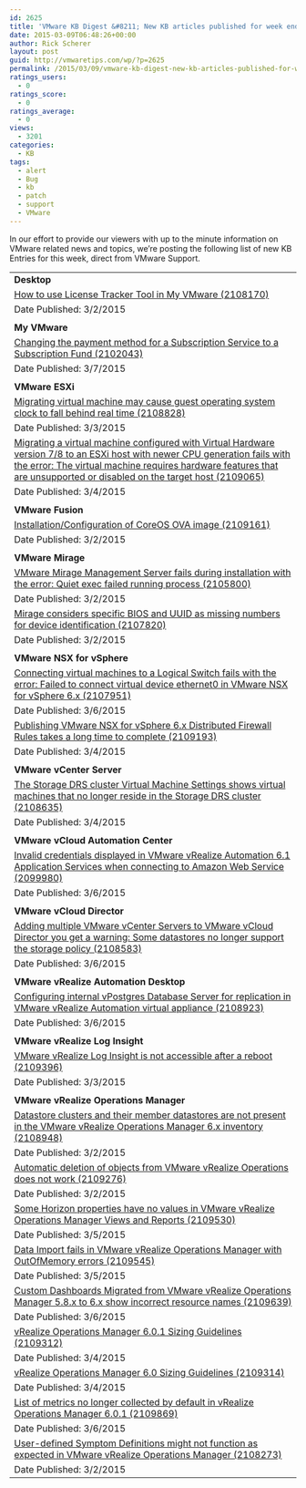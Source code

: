 ```yaml
---
id: 2625
title: 'VMware KB Digest &#8211; New KB articles published for week ending 3/7/15'
date: 2015-03-09T06:48:26+00:00
author: Rick Scherer
layout: post
guid: http://vmwaretips.com/wp/?p=2625
permalink: /2015/03/09/vmware-kb-digest-new-kb-articles-published-for-week-ending-3715/
ratings_users:
  - 0
ratings_score:
  - 0
ratings_average:
  - 0
views:
  - 3201
categories:
  - KB
tags:
  - alert
  - Bug
  - kb
  - patch
  - support
  - VMware
---
```

In our effort to provide our viewers with up to the minute information on VMware related news and topics, we&#8217;re posting the following list of new KB Entries for this week, direct from VMware Support.

<!--more-->

<table border="0" cellspacing="0" cellpadding="0">
  <tr>
    <td valign="top" width="727">
      <strong>Desktop</strong>
    </td>
  </tr>
  
  <tr>
    <td valign="top" width="727">
      <a href="http://vmw.re/1AVRCQU">How to use License Tracker Tool in My VMware (2108170)</a>
    </td>
  </tr>
  
  <tr>
    <td valign="top" width="727">
      Date Published: 3/2/2015
    </td>
  </tr>
  
  <tr>
    <td valign="top" width="727">
    </td>
  </tr>
  
  <tr>
    <td valign="top" width="727">
      <strong>My VMware</strong>
    </td>
  </tr>
  
  <tr>
    <td valign="top" width="727">
      <a href="http://vmw.re/1AVRFMt">Changing the payment method for a Subscription Service to a Subscription Fund (2102043)</a>
    </td>
  </tr>
  
  <tr>
    <td valign="top" width="727">
      Date Published: 3/7/2015
    </td>
  </tr>
  
  <tr>
    <td valign="top" width="727">
    </td>
  </tr>
  
  <tr>
    <td valign="top" width="727">
      <strong>VMware ESXi</strong>
    </td>
  </tr>
  
  <tr>
    <td valign="top" width="727">
      <a href="http://vmw.re/1AVRFMz">Migrating virtual machine may cause guest operating system clock to fall behind real time (2108828)</a>
    </td>
  </tr>
  
  <tr>
    <td valign="top" width="727">
      Date Published: 3/3/2015
    </td>
  </tr>
  
  <tr>
    <td valign="top" width="727">
      <a href="http://vmw.re/1F2Wn1n">Migrating a virtual machine configured with Virtual Hardware version 7/8 to an ESXi host with newer CPU generation fails with the error: The virtual machine requires hardware features that are unsupported or disabled on the target host (2109065)</a>
    </td>
  </tr>
  
  <tr>
    <td valign="top" width="727">
      Date Published: 3/4/2015
    </td>
  </tr>
  
  <tr>
    <td valign="top" width="727">
    </td>
  </tr>
  
  <tr>
    <td valign="top" width="727">
      <strong>VMware Fusion</strong>
    </td>
  </tr>
  
  <tr>
    <td valign="top" width="727">
      <a href="http://vmw.re/1F2WlXa">Installation/Configuration of CoreOS OVA image (2109161)</a>
    </td>
  </tr>
  
  <tr>
    <td valign="top" width="727">
      Date Published: 3/2/2015
    </td>
  </tr>
  
  <tr>
    <td valign="top" width="727">
    </td>
  </tr>
  
  <tr>
    <td valign="top" width="727">
      <strong>VMware Mirage</strong>
    </td>
  </tr>
  
  <tr>
    <td valign="top" width="727">
      <a href="http://vmw.re/1AVRG2T">VMware Mirage Management Server fails during installation with the error: Quiet exec failed running process (2105800)</a>
    </td>
  </tr>
  
  <tr>
    <td valign="top" width="727">
      Date Published: 3/2/2015
    </td>
  </tr>
  
  <tr>
    <td valign="top" width="727">
      <a href="http://vmw.re/1F2Wn1r">Mirage considers specific BIOS and UUID as missing numbers for device identification (2107820)</a>
    </td>
  </tr>
  
  <tr>
    <td valign="top" width="727">
      Date Published: 3/2/2015
    </td>
  </tr>
  
  <tr>
    <td valign="top" width="727">
    </td>
  </tr>
  
  <tr>
    <td valign="top" width="727">
      <strong>VMware NSX for vSphere</strong>
    </td>
  </tr>
  
  <tr>
    <td valign="top" width="727">
      <a href="http://vmw.re/1F2Wn1t">Connecting virtual machines to a Logical Switch fails with the error: Failed to connect virtual device ethernet0 in VMware NSX for vSphere 6.x (2107951)</a>
    </td>
  </tr>
  
  <tr>
    <td valign="top" width="727">
      Date Published: 3/6/2015
    </td>
  </tr>
  
  <tr>
    <td valign="top" width="727">
      <a href="http://vmw.re/1AVRG34">Publishing VMware NSX for vSphere 6.x Distributed Firewall Rules takes a long time to complete (2109193)</a>
    </td>
  </tr>
  
  <tr>
    <td valign="top" width="727">
      Date Published: 3/4/2015
    </td>
  </tr>
  
  <tr>
    <td valign="top" width="727">
    </td>
  </tr>
  
  <tr>
    <td valign="top" width="727">
      <strong>VMware vCenter Server</strong>
    </td>
  </tr>
  
  <tr>
    <td valign="top" width="727">
      <a href="http://vmw.re/1AVRD7n">The Storage DRS cluster Virtual Machine Settings shows virtual machines that no longer reside in the Storage DRS cluster (2108635)</a>
    </td>
  </tr>
  
  <tr>
    <td valign="top" width="727">
      Date Published: 3/4/2015
    </td>
  </tr>
  
  <tr>
    <td valign="top" width="727">
    </td>
  </tr>
  
  <tr>
    <td valign="top" width="727">
      <strong>VMware vCloud Automation Center</strong>
    </td>
  </tr>
  
  <tr>
    <td valign="top" width="727">
      <a href="http://vmw.re/1AVRG38">Invalid credentials displayed in VMware vRealize Automation 6.1 Application Services when connecting to Amazon Web Service (2099980)</a>
    </td>
  </tr>
  
  <tr>
    <td valign="top" width="727">
      Date Published: 3/6/2015
    </td>
  </tr>
  
  <tr>
    <td valign="top" width="727">
    </td>
  </tr>
  
  <tr>
    <td valign="top" width="727">
      <strong>VMware vCloud Director</strong>
    </td>
  </tr>
  
  <tr>
    <td valign="top" width="727">
      <a href="http://vmw.re/1F2WnhK">Adding multiple VMware vCenter Servers to VMware vCloud Director you get a warning: Some datastores no longer support the storage policy (2108583)</a>
    </td>
  </tr>
  
  <tr>
    <td valign="top" width="727">
      Date Published: 3/6/2015
    </td>
  </tr>
  
  <tr>
    <td valign="top" width="727">
    </td>
  </tr>
  
  <tr>
    <td valign="top" width="727">
      <strong>VMware vRealize Automation Desktop</strong>
    </td>
  </tr>
  
  <tr>
    <td valign="top" width="727">
      <a href="http://vmw.re/1AVRGjo">Configuring internal vPostgres Database Server for replication in VMware vRealize Automation virtual appliance (2108923)</a>
    </td>
  </tr>
  
  <tr>
    <td valign="top" width="727">
      Date Published: 3/6/2015
    </td>
  </tr>
  
  <tr>
    <td valign="top" width="727">
    </td>
  </tr>
  
  <tr>
    <td valign="top" width="727">
      <strong>VMware vRealize Log Insight</strong>
    </td>
  </tr>
  
  <tr>
    <td valign="top" width="727">
      <a href="http://vmw.re/1AVRGju">VMware vRealize Log Insight is not accessible after a reboot (2109396)</a>
    </td>
  </tr>
  
  <tr>
    <td valign="top" width="727">
      Date Published: 3/3/2015
    </td>
  </tr>
  
  <tr>
    <td valign="top" width="727">
    </td>
  </tr>
  
  <tr>
    <td valign="top" width="727">
      <strong>VMware vRealize Operations Manager</strong>
    </td>
  </tr>
  
  <tr>
    <td valign="top" width="727">
      <a href="http://vmw.re/1F2WnhN">Datastore clusters and their member datastores are not present in the VMware vRealize Operations Manager 6.x inventory (2108948)</a>
    </td>
  </tr>
  
  <tr>
    <td valign="top" width="727">
      Date Published: 3/2/2015
    </td>
  </tr>
  
  <tr>
    <td valign="top" width="727">
      <a href="http://vmw.re/1AVRD7r">Automatic deletion of objects from VMware vRealize Operations does not work (2109276)</a>
    </td>
  </tr>
  
  <tr>
    <td valign="top" width="727">
      Date Published: 3/2/2015
    </td>
  </tr>
  
  <tr>
    <td valign="top" width="727">
      <a href="http://vmw.re/1AVRGjA">Some Horizon properties have no values in VMware vRealize Operations Manager Views and Reports (2109530)</a>
    </td>
  </tr>
  
  <tr>
    <td valign="top" width="727">
      Date Published: 3/5/2015
    </td>
  </tr>
  
  <tr>
    <td valign="top" width="727">
      <a href="http://vmw.re/1F2WoSV">Data Import fails in VMware vRealize Operations Manager with OutOfMemory errors (2109545)</a>
    </td>
  </tr>
  
  <tr>
    <td valign="top" width="727">
      Date Published: 3/5/2015
    </td>
  </tr>
  
  <tr>
    <td valign="top" width="727">
      <a href="http://vmw.re/1AVRDnL">Custom Dashboards Migrated from VMware vRealize Operations Manager 5.8.x to 6.x show incorrect resource names (2109639)</a>
    </td>
  </tr>
  
  <tr>
    <td valign="top" width="727">
      Date Published: 3/6/2015
    </td>
  </tr>
  
  <tr>
    <td valign="top" width="727">
      <a href="http://vmw.re/1F2WoSY">vRealize Operations Manager 6.0.1 Sizing Guidelines (2109312)</a>
    </td>
  </tr>
  
  <tr>
    <td valign="top" width="727">
      Date Published: 3/4/2015
    </td>
  </tr>
  
  <tr>
    <td valign="top" width="727">
      <a href="http://vmw.re/1AVRGjE">vRealize Operations Manager 6.0 Sizing Guidelines (2109314)</a>
    </td>
  </tr>
  
  <tr>
    <td valign="top" width="727">
      Date Published: 3/4/2015
    </td>
  </tr>
  
  <tr>
    <td valign="top" width="727">
      <a href="http://vmw.re/1AVRDnT">List of metrics no longer collected by default in vRealize Operations Manager 6.0.1 (2109869)</a>
    </td>
  </tr>
  
  <tr>
    <td valign="top" width="727">
      Date Published: 3/6/2015
    </td>
  </tr>
  
  <tr>
    <td valign="top" width="727">
      <a href="http://vmw.re/1F2WnhS">User-defined Symptom Definitions might not function as expected in VMware vRealize Operations Manager (2108273)</a>
    </td>
  </tr>
  
  <tr>
    <td valign="top" width="727">
      Date Published: 3/2/2015
    </td>
  </tr>
</table>

<div class="feedflare">
</div>